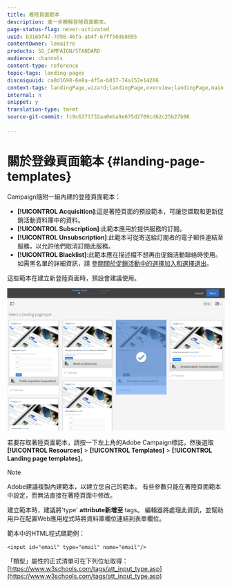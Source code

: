 ```yaml
---
title: 著陸頁面範本
description: 進一步瞭解登陸頁面範本。
page-status-flag: never-activated
uuid: b316bf47-7d98-46fa-ab4f-67ff50de8095
contentOwner: lemaitre
products: SG_CAMPAIGN/STANDARD
audience: channels
content-type: reference
topic-tags: landing-pages
discoiquuid: ca8d1698-6e8a-4f5a-b017-74a152e14286
context-tags: landingPage,wizard;landingPage,overview;landingPage,main
internal: n
snippet: y
translation-type: tm+mt
source-git-commit: fc9c6371732aa0eba9e675d2709cd62c25b27b96

---
```



# 關於登錄頁面範本 {#landing-page-templates}

Campaign隨附一組內建的登陸頁面範本：

* **[!UICONTROL Acquisition]**:這是著陸頁面的預設範本，可讓您擷取和更新促銷活動資料庫中的資料。
* **[!UICONTROL Subscription]**:此範本應用於提供服務的訂閱。
* **[!UICONTROL Unsubscription]**:此範本可從寄送給訂閱者的電子郵件連結至服務，以允許他們取消訂閱此服務。
* **[!UICONTROL Blacklist]**:此範本應在描述檔不想再由促銷活動聯絡時使用。 如需黑名單的詳細資訊，請 [參閱關於促銷活動中的選擇加入和選擇退出](../../audiences/using/about-opt-in-and-opt-out-in-campaign.md)。

這些範本在建立新登陸頁面時，預設會建議使用。

![](assets/lp_creation_1.png)

若要存取著陸頁面範本，請按一下左上角的Adobe Campaign標誌，然後選取 **[!UICONTROL Resources]** &gt; **[!UICONTROL Templates]** &gt; **[!UICONTROL Landing page templates]**。

>[!NOTE]
>
>Adobe建議複製內建範本，以建立您自己的範本。 有些參數只能在著陸頁面範本中設定，而無法直接在著陸頁面中修改。

建立範本時，建議將'type' **attribute新增至** tags。 編輯器將處理此資訊，並幫助用戶在配置Web應用程式時將資料庫欄位連結到表單欄位。

範本中的HTML程式碼範例：

```
<input id="email" type="email" name="email"/>
```

「類型」屬性的正式清單可在下列位址取得： [https://www.w3schools.com/tags/att_input_type.asp](https://www.w3schools.com/tags/att_input_type.asp)